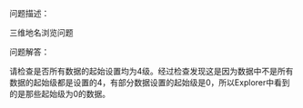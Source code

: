 问题描述：

三维地名浏览问题

问题解答：

请检查是否所有数据的起始设置均为4级。经过检查发现这是因为数据中不是所有数据的起始级都是设置的4，有部分数据设置的起始级是0，所以Explorer中看到的是那些起始级为0的数据。
